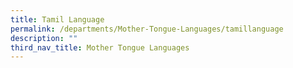 ```yaml
---
title: Tamil Language
permalink: /departments/Mother-Tongue-Languages/tamillanguage
description: ""
third_nav_title: Mother Tongue Languages
---
```

